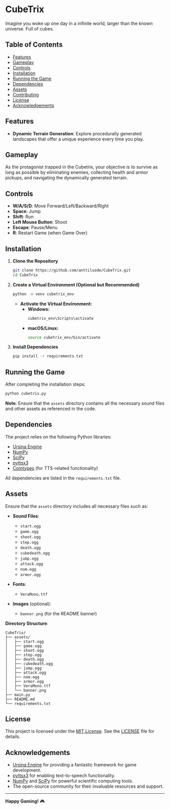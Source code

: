 # CubeTrix

Imagine you woke up one day in a infinite world, larger than the known universe. Full of cubes. 

## Table of Contents

- [Features](#features)
- [Gameplay](#gameplay)
- [Controls](#controls)
- [Installation](#installation)
- [Running the Game](#running-the-game)
- [Dependencies](#dependencies)
- [Assets](#assets)
- [Contributing](#contributing)
- [License](#license)
- [Acknowledgements](#acknowledgements)

## Features

- **Dynamic Terrain Generation**: Explore procedurally generated landscapes that offer a unique experience every time you play.

## Gameplay

As the protagonist trapped in the Cubetrix, your objective is to survive as long as possible by eliminating enemies, collecting health and armor pickups, and navigating the dynamically generated terrain. 

## Controls

- **W/A/S/D**: Move Forward/Left/Backward/Right
- **Space**: Jump
- **Shift**: Run
- **Left Mouse Button**: Shoot
- **Escape**: Pause/Menu
- **R**: Restart Game (when Game Over)

## Installation

1. **Clone the Repository**

   ```bash
   git clone https://github.com/anttiluode/CubeTrix.git
   cd CubeTrix
   ```

2. **Create a Virtual Environment (Optional but Recommended)**

   ```bash
   python -m venv cubetrix_env
   ```

   - **Activate the Virtual Environment:**
     - **Windows:**
       ```bash
       cubetrix_env\Scripts\activate
       ```
     - **macOS/Linux:**
       ```bash
       source cubetrix_env/bin/activate
       ```

3. **Install Dependencies**

   ```bash
   pip install -r requirements.txt
   ```

## Running the Game

After completing the installation steps:

```bash
python cubetrix.py
```

**Note**: Ensure that the `assets` directory contains all the necessary sound files and other assets as referenced in the code.

## Dependencies

The project relies on the following Python libraries:

- [Ursina Engine](https://www.ursinaengine.org/)
- [NumPy](https://numpy.org/)
- [SciPy](https://www.scipy.org/)
- [pyttsx3](https://pyttsx3.readthedocs.io/en/latest/)
- [Comtypes](https://pypi.org/project/comtypes/) (for TTS-related functionality)

All dependencies are listed in the `requirements.txt` file.

## Assets

Ensure that the `assets` directory includes all necessary files such as:

- **Sound Files**:
  - `start.ogg`
  - `game.ogg`
  - `shoot.ogg`
  - `step.ogg`
  - `death.ogg`
  - `cubedeath.ogg`
  - `jump.ogg`
  - `attack.ogg`
  - `nom.ogg`
  - `armor.ogg`

- **Fonts**:
  - `VeraMono.ttf`

- **Images** (optional):
  - `banner.png` (for the README banner)

**Directory Structure**:

```
CubeTrix/
├── assets/
│   ├── start.ogg
│   ├── game.ogg
│   ├── shoot.ogg
│   ├── step.ogg
│   ├── death.ogg
│   ├── cubedeath.ogg
│   ├── jump.ogg
│   ├── attack.ogg
│   ├── nom.ogg
│   ├── armor.ogg
│   ├── VeraMono.ttf
│   └── banner.png
├── main.py
├── README.md
└── requirements.txt
```



## License

This project is licensed under the [MIT License](LICENSE). See the [LICENSE](LICENSE) file for details.

## Acknowledgements

- [Ursina Engine](https://www.ursinaengine.org/) for providing a fantastic framework for game development.
- [pyttsx3](https://pyttsx3.readthedocs.io/en/latest/) for enabling text-to-speech functionality.
- [NumPy](https://numpy.org/) and [SciPy](https://www.scipy.org/) for powerful scientific computing tools.
- The open-source community for their invaluable resources and support.

---

**Happy Gaming!** 🎮

